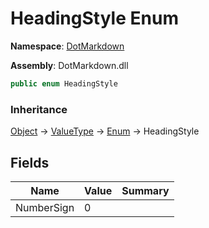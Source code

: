 # HeadingStyle Enum

**Namespace**: [DotMarkdown](../README.md)

**Assembly**: DotMarkdown\.dll

```csharp
public enum HeadingStyle
```

### Inheritance

[Object](https://docs.microsoft.com/en-us/dotnet/api/system.object) &#x2192; [ValueType](https://docs.microsoft.com/en-us/dotnet/api/system.valuetype) &#x2192; [Enum](https://docs.microsoft.com/en-us/dotnet/api/system.enum) &#x2192; HeadingStyle

## Fields

| Name | Value | Summary |
| ---- | ----- | ------- |
| NumberSign | 0 |

